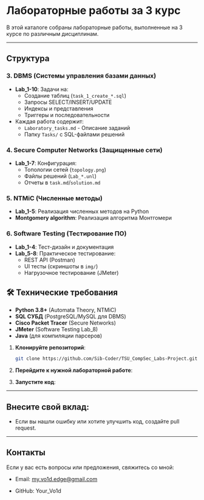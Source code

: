 # Лабораторные работы за 3 курс

В этой каталоге собраны лабораторные работы, выполненные на 3 курсе по различным дисциплинам.

---

## **Структура**
### 3. DBMS (Системы управления базами данных)
- **Lab_1-10**: Задачи на:
  - Создание таблиц (`task_1_create_*.sql`)
  - Запросы SELECT/INSERT/UPDATE
  - Индексы и представления
  - Триггеры и последовательности
- Каждая работа содержит:
  - `Laboratory_tasks.md` - Описание заданий
  - Папку `Tasks/` с SQL-файлами решений

### 4. Secure Computer Networks (Защищенные сети)
- **Lab_1-7**: Конфигурация:
  - Топологии сетей (`topology.png`)
  - Файлы решений (`Lab_*.unl`)
  - Отчеты в `task.md`/`solution.md`

### 5. NTMiC (Численные методы)
- **Lab_1-5**: Реализация численных методов на Python
- **Montgomery algorithm**: Реализация алгоритма Монтгомери

### 6. Software Testing (Тестирование ПО)
- **Lab_1-4**: Тест-дизайн и документация
- **Lab_5-8**: Практическое тестирование:
  - REST API (Postman)
  - UI тесты (скриншоты в `img/`)
  - Нагрузочное тестирование (JMeter)

## 🛠 Технические требования
- **Python 3.8+** (Automata Theory, NTMiC)
- **SQL СУБД** (PostgreSQL/MySQL для DBMS)
- **Cisco Packet Tracer** (Secure Networks)
- **JMeter** (Software Testing Lab_8)
- **Java** (для компиляции парсеров)

1. **Клонируйте репозиторий**:
   ```bash
   git clone https://github.com/Sib-Coder/TSU_CompSec_Labs-Project.git
2. **Перейдите к нужной лабораторной работе**:

3. **Запустите код**:

---

## **Внесите свой вклад**:

   - Если вы нашли ошибку или хотите улучшить код, создайте pull request.

---

## **Контакты**

Если у вас есть вопросы или предложения, свяжитесь со мной:

   - Email: my.vo1d.edge@gmail.com

   - GitHub: Your_Vo1d
